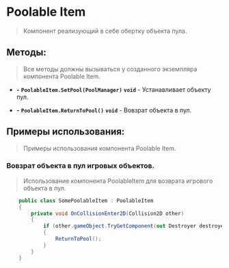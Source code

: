 # Poolable Item

> Компонент реализующий в себе обертку объекта пула.

## Методы:

> Все методы должны вызываться у созданного экземпляра компонента Poolable Item.

- **-** **`PoolableItem.SetPool(PoolManager)`** **`void`** - Устанавливает объекту пул.


- **-** **`PoolableItem.ReturnToPool()`** **`void`** - Вовзрат объекта в пул.

## Примеры использования:

> Примеры использования компонента Poolable Item.

### Вовзрат объекта в пул игровых объектов.

> Использование компонента PoolableItem для возврата игрового объекта в пул.

```c#
    public class SomePoolableItem : PoolableItem
    {
        private void OnCollisionEnter2D(Collision2D other)
        {
            if (other.gameObject.TryGetComponent(out Destroyer destroyer))
            {
                ReturnToPool();   
            }
        }
    }
```




